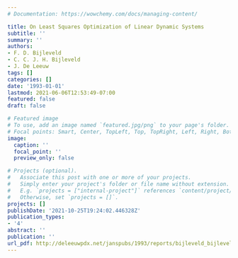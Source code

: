 ```yaml
---
# Documentation: https://wowchemy.com/docs/managing-content/

title: On Least Squares Optimization of Linear Dynamic Systems
subtitle: ''
summary: ''
authors:
- F. D. Bijleveld
- C. C. J. H. Bijleveld
- J. De Leeuw
tags: []
categories: []
date: '1993-01-01'
lastmod: 2021-06-06T12:53:49-07:00
featured: false
draft: false

# Featured image
# To use, add an image named `featured.jpg/png` to your page's folder.
# Focal points: Smart, Center, TopLeft, Top, TopRight, Left, Right, BottomLeft, Bottom, BottomRight.
image:
  caption: ''
  focal_point: ''
  preview_only: false

# Projects (optional).
#   Associate this post with one or more of your projects.
#   Simply enter your project's folder or file name without extension.
#   E.g. `projects = ["internal-project"]` references `content/project/deep-learning/index.md`.
#   Otherwise, set `projects = []`.
projects: []
publishDate: '2021-10-25T19:24:02.446328Z'
publication_types:
- '4'
abstract: ''
publication: ''
url_pdf: http://deleeuwpdx.net/janspubs/1993/reports/bijleveld_bijleveld_deleeuw_R_93.pdf
---
```

